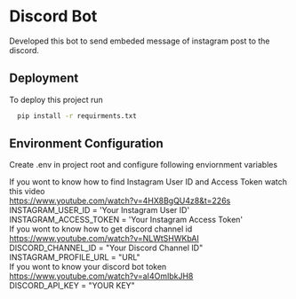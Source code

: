 # Discord Bot
Developed this bot to send embeded message of instagram post to the discord.                                                                            
## Deployment
To deploy this project run                                                                                                                              
```bash
  pip install -r requirments.txt
```                                                                                                                                                     
## Environment Configuration
Create .env in project root and configure following enviornment variables

If you wont to know how to find Instagram User ID and Access Token watch this video                                                                       
https://www.youtube.com/watch?v=4HX8BgQU4z8&t=226s                                                                                                       
INSTAGRAM_USER_ID = 'Your Instagram User ID'                                                                                                                                                                                                                                                               
INSTAGRAM_ACCESS_TOKEN = 'Your Instagram Access Token'                                                                                                    
If you wont to know how to get discord channel id                                                                                                        
https://www.youtube.com/watch?v=NLWtSHWKbAI                                                                                                                      
DISCORD_CHANNEL_ID = "Your Discord Channel ID"                                                                                                            
INSTAGRAM_PROFILE_URL = "URL"                                                                                                                            
If you wont to know your discord bot token                                                                                                             
https://www.youtube.com/watch?v=aI4OmIbkJH8                                                                                                           
DISCORD_API_KEY = "YOUR KEY"
